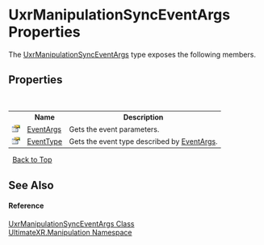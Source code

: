 # UxrManipulationSyncEventArgs Properties
 

The <a href="T_UltimateXR_Manipulation_UxrManipulationSyncEventArgs">UxrManipulationSyncEventArgs</a> type exposes the following members.


## Properties
&nbsp;<table><tr><th></th><th>Name</th><th>Description</th></tr><tr><td>![Public property](media/pubproperty.gif "Public property")</td><td><a href="P_UltimateXR_Manipulation_UxrManipulationSyncEventArgs_EventArgs">EventArgs</a></td><td>
Gets the event parameters.</td></tr><tr><td>![Public property](media/pubproperty.gif "Public property")</td><td><a href="P_UltimateXR_Manipulation_UxrManipulationSyncEventArgs_EventType">EventType</a></td><td>
Gets the event type described by <a href="P_UltimateXR_Manipulation_UxrManipulationSyncEventArgs_EventArgs">EventArgs</a>.</td></tr></table>&nbsp;
<a href="#uxrmanipulationsynceventargs-properties">Back to Top</a>

## See Also


#### Reference
<a href="T_UltimateXR_Manipulation_UxrManipulationSyncEventArgs">UxrManipulationSyncEventArgs Class</a><br /><a href="N_UltimateXR_Manipulation">UltimateXR.Manipulation Namespace</a><br />